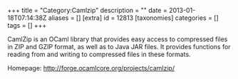 +++
title = "Category:Camlzip"
description = ""
date = 2013-01-18T07:14:38Z
aliases = []
[extra]
id = 12813
[taxonomies]
categories = []
tags = []
+++

CamlZip is an OCaml library that provides easy access to compressed files in ZIP and GZIP format, as well as to Java JAR files. It provides functions for reading from and writing to compressed files in these formats.

Homepage:
http://forge.ocamlcore.org/projects/camlzip/
